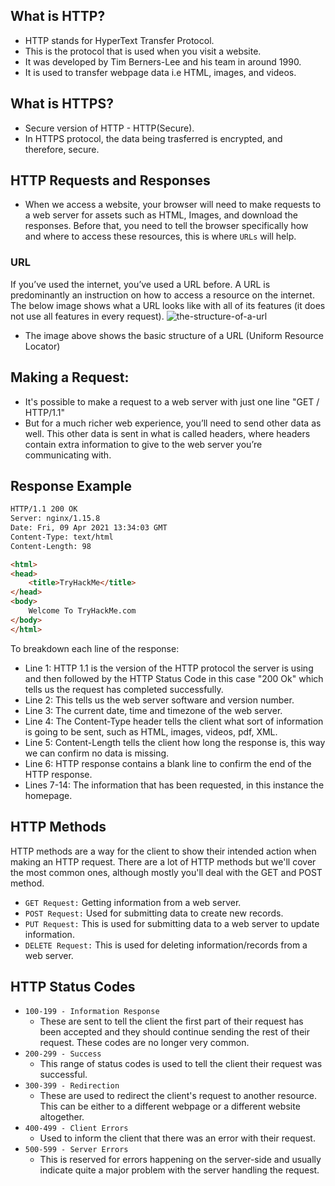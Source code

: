 ## What is HTTP?
- HTTP stands for HyperText Transfer Protocol.
- This is the protocol that is used when you visit a website.
- It was developed by Tim Berners-Lee and his team in around 1990.
- It is used to transfer webpage data i.e HTML, images, and videos.

## What is HTTPS?
- Secure version of HTTP - HTTP(Secure).
- In HTTPS protocol, the data being trasferred is encrypted, and therefore, secure.

## HTTP Requests and Responses
- When we access a website, your browser will need to make requests to a web server for assets such as HTML, Images, and download the responses. Before that, you need to tell the browser specifically how and where to access these resources, this is where `URLs` will help.

### URL
If you’ve used the internet, you’ve used a URL before. A URL is predominantly an instruction on how to access a resource on the internet. The below image shows what a URL looks like with all of its features (it does not use all features in every request).
![the-structure-of-a-url](https://user-images.githubusercontent.com/60597290/222886272-9f707a00-5401-4530-829d-597fbc4dfee6.png)
- The image above shows the basic structure of a URL (Uniform Resource Locator)

## Making a Request:
- It's possible to make a request to a web server with just one line "GET / HTTP/1.1"
- But for a much richer web experience, you’ll need to send other data as well. This other data is sent in what is called headers, where headers contain extra information to give to the web server you’re communicating with.

## Response Example
```HTML
HTTP/1.1 200 OK
Server: nginx/1.15.8
Date: Fri, 09 Apr 2021 13:34:03 GMT
Content-Type: text/html
Content-Length: 98

<html>
<head>
    <title>TryHackMe</title>
</head>
<body>
    Welcome To TryHackMe.com
</body>
</html>
```

To breakdown each line of the response:
- Line 1: HTTP 1.1 is the version of the HTTP protocol the server is using and then followed by the HTTP Status Code in this case "200 Ok" which tells us the request has completed successfully.
- Line 2: This tells us the web server software and version number.
- Line 3: The current date, time and timezone of the web server.
- Line 4: The Content-Type header tells the client what sort of information is going to be sent, such as HTML, images, videos, pdf, XML.
- Line 5: Content-Length tells the client how long the response is, this way we can confirm no data is missing.
- Line 6: HTTP response contains a blank line to confirm the end of the HTTP response.
- Lines 7-14: The information that has been requested, in this instance the homepage.

## HTTP Methods
HTTP methods are a way for the client to show their intended action when making an HTTP request. There are a lot of HTTP methods but we'll cover the most common ones, although mostly you'll deal with the GET and POST method.
- `GET Request:` Getting information from a web server.
- `POST Request:` Used for submitting data to create new records.
- `PUT Request:` This is used for submitting data to a web server to update information.
- `DELETE Request:` This is used for deleting information/records from a web server.

## HTTP Status Codes


- `100-199 - Information Response`
    - These are sent to tell the client the first part of their request has been accepted and they should continue sending the rest of their request. These     codes are no longer very common.
- `200-299 - Success`
    - This range of status codes is used to tell the client their request was successful.
- `300-399 - Redirection`
    - These are used to redirect the client's request to another resource. This can be either to a different webpage or a different website altogether.
- `400-499 - Client Errors`
    - Used to inform the client that there was an error with their request.
- `500-599 - Server Errors`
    - This is reserved for errors happening on the server-side and usually indicate quite a major problem with the server handling the request.
